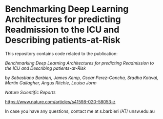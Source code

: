 # Benchmarking Deep Learning Architectures for predicting Readmission to the ICU and Describing patients-at-Risk

This repository contains code related to the publication:

_Benchmarking Deep Learning Architectures for predicting Readmission to the ICU and Describing patients-at-Risk_

by _Sebastiano Barbieri, James Kemp, Oscar Perez-Concha, Sradha Kotwal, Martin Gallagher, Angus Ritchie, Louisa Jorm_

_Nature Scientific Reports_

https://www.nature.com/articles/s41598-020-58053-z

In case you have any questions, contact me at s.barbieri /AT/ unsw.edu.au


